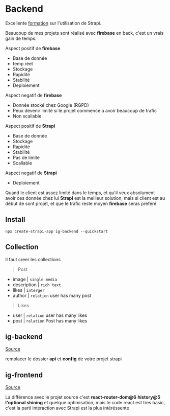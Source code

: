 # Backend

Excellente [formation](https://github.com/GalloDaSballo/) sur l'utilisation de Strapi.

Beaucoup de mes projets sont réalisé avec **firebase** en back, c'est un vrais gain de temps.

Aspect positif de **firebase**

- Base de donnée
- temp réel
- Stockage
- Rapidité
- Stabilité
- Deploiement

Aspect negatif de **firebase**

- Donnée stocké chez Google (RGPD)
- Peux devenir limité si le projet commence a avoir beaucoup de trafic
- Non scallable

Aspect positif de **Strapi**

- Base de donnée
- Stockage
- Rapidité
- Stabilité
- Pas de limite
- Scallable

Aspect negatif de **Strapi**

- Deploiement

Quand le client est assez limité dans le temps, et qu'il veux absolument avoir ces donnée chez lui **Strapi** est la meilleur solution, mais si client est au début de sont projet, et que le trafic reste moyen **firebase** seras préféré

## Install

```Shell
npx create-strapi-app ig-backend --quickstart
```

## Collection

Il faut creer les collections

> Post

- image | `single media`
- description | `rich text`
- likes | `interger`
- author | `relation` user has many post

> Likes

- user | `relation` user has many likes
- post | `relation` Post has many likes

## ig-backend

[Source](https://github.com/GalloDaSballo/Strapi-Quickstart-Backend)

remplacer le dossier **api** et **config** de votre projet strapi

## ig-frontend

[Source](https://github.com/GalloDaSballo/Strapi-Quickstart-Frontend)

La différence avec le projet source c'est **react-router-dom@6** **history@5** **l'optional shining** et quelque optimisation, mais le code react est tres basic, c'est la parti intéraction avec Strapi est la plus intéréssente
